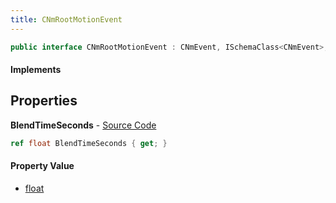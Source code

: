 ```yaml
---
title: CNmRootMotionEvent
---
```


```csharp
public interface CNmRootMotionEvent : CNmEvent, ISchemaClass<CNmEvent>, ISchemaClass<CNmRootMotionEvent>, ISchemaField, ISchemaClass, INativeHandle
```

#### Implements

## Properties

**BlendTimeSeconds** - [Source Code](https://github.com/swiftly-solution/swiftlys2/blob/main/managed/src/SwiftlyS2.Generated/Schemas/Interfaces/CNmRootMotionEvent.cs#L16)

```csharp
ref float BlendTimeSeconds { get; }
```

#### Property Value

- [float](https://learn.microsoft.com/dotnet/api/system.single)

